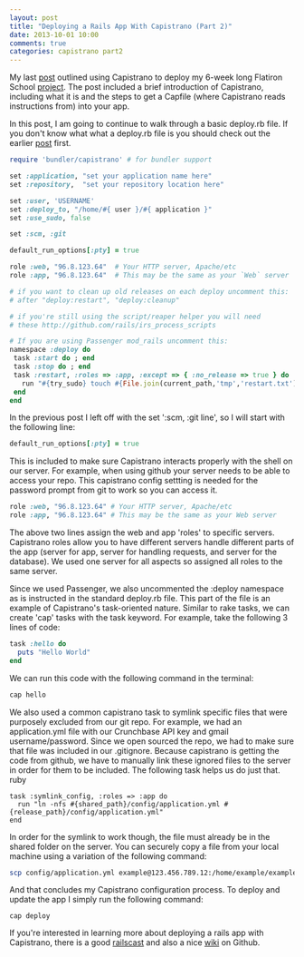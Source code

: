 ```yaml
---
layout: post
title: "Deploying a Rails App With Capistrano (Part 2)"
date: 2013-10-01 10:00
comments: true
categories: capistrano part2
---
```

My last [post](http://awaxman11.github.io/blog/2013/09/09/deploying-a-rails-app-with-capistrano/) outlined using Capistrano to deploy my 6-week long Flatiron School [project](http://demo.hire.flatironschool.com/). The post included a brief introduction of Capistrano, including what it is and the steps to get a Capfile (where Capistrano reads instructions from) into your app.  

In this post, I am going to continue to walk through a basic deploy.rb file.  If you don't know what what a deploy.rb file is you should check out the earlier [post](http://awaxman11.github.io/blog/2013/09/09/deploying-a-rails-app-with-capistrano/) first. 

```ruby
require 'bundler/capistrano' # for bundler support

set :application, "set your application name here"
set :repository,  "set your repository location here"

set :user, 'USERNAME'
set :deploy_to, "/home/#{ user }/#{ application }"
set :use_sudo, false

set :scm, :git

default_run_options[:pty] = true

role :web, "96.8.123.64"  # Your HTTP server, Apache/etc
role :app, "96.8.123.64"  # This may be the same as your `Web` server

# if you want to clean up old releases on each deploy uncomment this:
# after "deploy:restart", "deploy:cleanup"

# if you're still using the script/reaper helper you will need
# these http://github.com/rails/irs_process_scripts

# If you are using Passenger mod_rails uncomment this:
namespace :deploy do
 task :start do ; end
 task :stop do ; end
 task :restart, :roles => :app, :except => { :no_release => true } do
   run "#{try_sudo} touch #{File.join(current_path,'tmp','restart.txt')}"
 end
end
```

In the previous post I left off with the set ':scm, :git line', so I will start with the following line:

```ruby
default_run_options[:pty] = true
```
This is included to make sure Capistrano interacts properly with the shell on our server. For example, when using github your server needs to be able to access your repo. This capistrano config settting is needed for the password prompt from git to work so you can access it.

``` ruby
role :web, "96.8.123.64" # Your HTTP server, Apache/etc
role :app, "96.8.123.64" # This may be the same as your Web server
```

The above two lines assign the web and app 'roles' to specific servers. Capistrano roles allow you to have different servers handle different parts of the app (server for app, server for handling requests, and server for the database). We used one server for all aspects so assigned all roles to the same server.

Since we used Passenger, we also uncommented the :deploy namespace as is instructed in the standard deploy.rb file. This part of the file is an example of Capistrano's task-oriented nature. Similar to rake tasks, we can create 'cap' tasks with the task keyword.  For example, take the following 3 lines of code:

```ruby
task :hello do
  puts "Hello World"
end
```

We can run this code with the following command in the terminal:

```bash
cap hello
```

We also used a common capistrano task to symlink specific files that were purposely excluded from our git repo. For example, we had an application.yml file with our Crunchbase API key and gmail username/password. Since we open sourced the repo, we had to make sure that file was included in our .gitignore. Because capistrano is getting the code from github, we have to manually link these ignored files to the server in order for them to be included.  The following task helps us do just that.
ruby
```
task :symlink_config, :roles => :app do 
  run "ln -nfs #{shared_path}/config/application.yml #{release_path}/config/application.yml"
end
```
In order for the symlink to work though, the file must already be in the shared folder on the server. You can securely copy a file from your local machine using a variation of the following command:

```bash
scp config/application.yml example@123.456.789.12:/home/example/example_app/shared
```

And that concludes my Capistrano configuration process.   To deploy and update the app I simply run the following command:

```
cap deploy
```

If you're interested in learning more about deploying a rails app with Capistrano, there is a good [railscast](http://railscasts.com/episodes/133-capistrano-tasks-revised) and also a nice [wiki](https://github.com/capistrano/capistrano/wiki) on Github.

